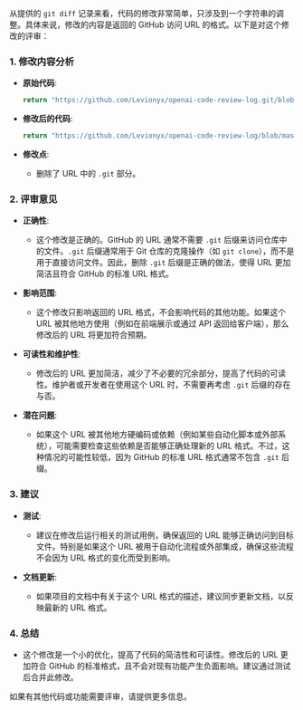 从提供的 `git diff` 记录来看，代码的修改非常简单，只涉及到一个字符串的调整。具体来说，修改的内容是返回的 GitHub 访问 URL 的格式。以下是对这个修改的评审：

### 1. **修改内容分析**
   - **原始代码**:
     ```java
     return "https://github.com/Levionyx/openai-code-review-log.git/blob/master/" + dateFolderName + "/" + fileName;
     ```
   - **修改后的代码**:
     ```java
     return "https://github.com/Levionyx/openai-code-review-log/blob/master/" + dateFolderName + "/" + fileName;
     ```

   - **修改点**:
     - 删除了 URL 中的 `.git` 部分。

### 2. **评审意见**
   - **正确性**:
     - 这个修改是正确的。GitHub 的 URL 通常不需要 `.git` 后缀来访问仓库中的文件。`.git` 后缀通常用于 Git 仓库的克隆操作（如 `git clone`），而不是用于直接访问文件。因此，删除 `.git` 后缀是正确的做法，使得 URL 更加简洁且符合 GitHub 的标准 URL 格式。

   - **影响范围**:
     - 这个修改只影响返回的 URL 格式，不会影响代码的其他功能。如果这个 URL 被其他地方使用（例如在前端展示或通过 API 返回给客户端），那么修改后的 URL 将更加符合预期。

   - **可读性和维护性**:
     - 修改后的 URL 更加简洁，减少了不必要的冗余部分，提高了代码的可读性。维护者或开发者在使用这个 URL 时，不需要再考虑 `.git` 后缀的存在与否。

   - **潜在问题**:
     - 如果这个 URL 被其他地方硬编码或依赖（例如某些自动化脚本或外部系统），可能需要检查这些依赖是否能够正确处理新的 URL 格式。不过，这种情况的可能性较低，因为 GitHub 的标准 URL 格式通常不包含 `.git` 后缀。

### 3. **建议**
   - **测试**:
     - 建议在修改后运行相关的测试用例，确保返回的 URL 能够正确访问到目标文件。特别是如果这个 URL 被用于自动化流程或外部集成，确保这些流程不会因为 URL 格式的变化而受到影响。

   - **文档更新**:
     - 如果项目的文档中有关于这个 URL 格式的描述，建议同步更新文档，以反映最新的 URL 格式。

### 4. **总结**
   - 这个修改是一个小的优化，提高了代码的简洁性和可读性。修改后的 URL 更加符合 GitHub 的标准格式，且不会对现有功能产生负面影响。建议通过测试后合并此修改。

如果有其他代码或功能需要评审，请提供更多信息。